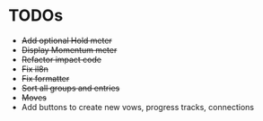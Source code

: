 # TODOs

- ~~Add optional Hold meter~~
- ~~Display Momentum meter~~
- ~~Refactor impact code~~
- ~~Fix il8n~~
- ~~Fix formatter~~
- ~~Sort all groups and entries~~
- ~~Moves~~
- Add buttons to create new vows, progress tracks, connections
